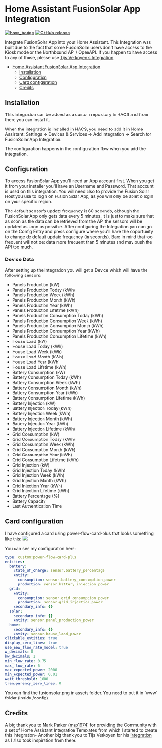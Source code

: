 # Home Assistant FusionSolar App Integration

[![hacs_badge](https://img.shields.io/badge/HACS-Default-41BDF5.svg)](https://github.com/hacs/integration)
[![GitHub release](https://img.shields.io/github/release/hcraveiro/Home-Assistant-FusionSolar-App.svg)](https://github.com/hcraveiro/Home-Assistant-FusionSolar-App/releases/)

Integrate FusionSolar App into your Home Assistant. This Integration was built due to the fact that some FusionSolar users don't have access to the Kiosk mode or the Northbound API / OpenAPI. If you happen to have access to any of those, please use [Tijs Verkoyen's Integration](https://github.com/tijsverkoyen/HomeAssistant-FusionSolar) 

- [Home Assistant FusionSolar App Integration](#home-assistant-fusionsolar-app-integration)
    - [Installation](#installation)
    - [Configuration](#configuration)
    - [Card configuration](#card-configuration)
    - [Credits](#credits)

## Installation

This integration can be added as a custom repository in HACS and from there you can install it.

When the integration is installed in HACS, you need to add it in Home Assistant: Settings → Devices & Services → Add Integration → Search for FusionSolar App Integration.

The configuration happens in the configuration flow when you add the integration.

## Configuration

To access FusionSolar App you'll need an App account first. When you get it from your installer you'll have an Username and Password. That account is used on this integration. You will need also to provide the Fusion Solar Host you use to login on Fusion Solar App, as you will only be ablet o login on your specific region.

The default sensor's update frequency is 60 seconds, although the FusionSolar App only gets data every 5 minutes. It is just to make sure that as soon as the data can be retrieved from the API the sensors will be updated as soon as possible. After configuring the Integration you can go on the Config Entry and press configure where you'll have the opportunity to change de default update frequency (in seconds). Bare in mind that too frequent will not get data more frequent than 5 minutes and may push the API too much.


### Device Data

After setting up the Integration you will get a Device which will have the following sensors:
* Panels Production (kW)
* Panels Production Today (kWh)
* Panels Production Week (kWh)
* Panels Production Month (kWh)
* Panels Production Year (kWh)
* Panels Production Lifetime (kWh)
* Panels Production Consumption Today (kWh)
* Panels Production Consumption Week (kWh)
* Panels Production Consumption Month (kWh)
* Panels Production Consumption Year (kWh)
* Panels Production Consumption Lifetime (kWh)
* House Load (kW)
* House Load Today (kWh)
* House Load Week (kWh)
* House Load Month (kWh)
* House Load Year (kWh)
* House Load Lifetime (kWh)
* Battery Consumption (kW)
* Battery Consumption Today (kWh)
* Battery Consumption Week (kWh)
* Battery Consumption Month (kWh)
* Battery Consumption Year (kWh)
* Battery Consumption Lifetime (kWh)
* Battery Injection (kW)
* Battery Injection Today (kWh)
* Battery Injection Week (kWh)
* Battery Injection Month (kWh)
* Battery Injection Year (kWh)
* Battery Injection Lifetime (kWh)
* Grid Consumption (kW)
* Grid Consumption Today (kWh)
* Grid Consumption Week (kWh)
* Grid Consumption Month (kWh)
* Grid Consumption Year (kWh)
* Grid Consumption Lifetime (kWh)
* Grid Injection (kW)
* Grid Injection Today (kWh)
* Grid Injection Week (kWh)
* Grid Injection Month (kWh)
* Grid Injection Year (kWh)
* Grid Injection Lifetime (kWh)
* Battery Percentage (%)
* Battery Capacity
* Last Authentication Time

## Card configuration

I have configured a card using power-flow-card-plus that looks something like this:
<a href="#"><img src="https://raw.githubusercontent.com/hcraveiro/Home-Assistant-FusionSolar-App/main/assets/card.png"></a>

You can see my configuration here:

```yaml
type: custom:power-flow-card-plus
entities:
  battery:
    state_of_charge: sensor.battery_percentage
    entity:
      consumption: sensor.battery_consumption_power
      production: sensor.battery_injection_power
  grid:
    entity:
      consumption: sensor.grid_consumption_power
      production: sensor.grid_injection_power
    secondary_info: {}
  solar:
    secondary_info: {}
    entity: sensor.panel_production_power
  home:
    secondary_info: {}
    entity: sensor.house_load_power
clickable_entities: true
display_zero_lines: true
use_new_flow_rate_model: true
w_decimals: 0
kw_decimals: 1
min_flow_rate: 0.75
max_flow_rate: 6
max_expected_power: 2000
min_expected_power: 0.01
watt_threshold: 1000
transparency_zero_lines: 0
```

You can find the fusionsolar.png in assets folder. You need to put it in 'www' folder (inside /config).

## Credits

A big thank you to Mark Parker ([msp1974](https://github.com/msp1974)) for providing the Community with a set of [Home Assistant Integration Templates](https://github.com/msp1974/HAIntegrationExamples) from which I started to create this Integration-
Another big thank you to Tijs Verkoyen for his [Integration](https://github.com/tijsverkoyen/HomeAssistant-FusionSolar) as I also took inspiration from there.
